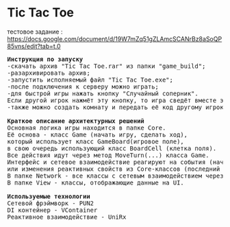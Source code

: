 # Tic Tac Toe
тестовое задание : https://docs.google.com/document/d/19W7mZq51gZLAmcSCANrBz8aSoQP85vns/edit?tab=t.0

<pre>
<b>Инструкция по запуску</b>
-скачать архив "Tic Tac Toe.rar" из папки "game_build";
-разархивировать архив;
-запустить исполняемый файл "Tic Tac Toe.exe";
-после подключения к серверу можно играть;
-для быстрой игры нажать кнопку "Случайный соперник". 
Если другой игрок нажмёт эту кнопку, то игра сведёт вместе этих игроков, и можно начинать игру;
-также можно создать комнату и передать её код другому игроку, если хотите поиграть с товарищем.

<b>Краткое описание архитектурных решений</b>
Основная логика игры находится в папке Core.
Её основа - класс Game (начать игру, сделать ход), 
который использует класс GameBoard(игровое поле), 
в свою очередь использующий класс BoardCell (клетка поля).
Все действия идут через метод MoveTurn(...) класса Game. 
Интерфейс и сетевое взаимодействие реагируют на события (начало, окончание игры) 
или изменения реактивных свойств из Core-классов (последний ход, содержимое клетки поля).
В папке Network - все классы с сетевым взаимодействием через PUN2.
В папке View - классы, отображающие данные на UI.

<b>Используемые технологии</b>
Сетевой фрэймворк - PUN2
DI контейнер - VContainer
Реактивное взаимодействие - UniRx
</pre>
